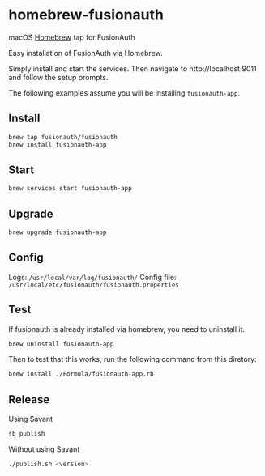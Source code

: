 # homebrew-fusionauth
macOS [Homebrew](https://brew.sh/) tap for FusionAuth

Easy installation of FusionAuth via Homebrew.

Simply install and start the services. Then navigate to http://localhost:9011 and follow the setup prompts.

The following examples assume you will be installing `fusionauth-app`.

## Install

```bash
brew tap fusionauth/fusionauth
brew install fusionauth-app
```

## Start

```bash
brew services start fusionauth-app
```

## Upgrade

```bash
brew upgrade fusionauth-app
```

## Config

Logs: `/usr/local/var/log/fusionauth/`
Config file: `/usr/local/etc/fusionauth/fusionauth.properties`

## Test
If fusionauth is already installed via homebrew, you need to uninstall it.
    
```bash
brew uninstall fusionauth-app
```

Then to test that this works, run the following command from this diretory:

```bash
brew install ./Formula/fusionauth-app.rb
```

## Release

Using Savant
```bash
sb publish
```

Without using Savant
```bash
./publish.sh <version>
```
